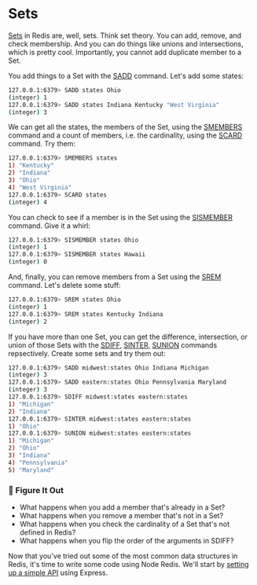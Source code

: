 # Sets #

[Sets](https://redis.io/commands/?group=set) in Redis are, well, sets. Think set theory. You can add, remove, and check membership. And you can do things like unions and intersections, which is pretty cool. Importantly, you cannot add duplicate member to a Set.

You add things to a Set with the [SADD](https://redis.io/commands/sadd/) command. Let's add some states:

```bash
127.0.0.1:6379> SADD states Ohio
(integer) 1
127.0.0.1:6379> SADD states Indiana Kentucky "West Virginia"
(integer) 3
```

We can get all the states, the members of the Set, using the [SMEMBERS](https://redis.io/commands/smembers/) command and a count of members, i.e. the cardinality, using the [SCARD](https://redis.io/commands/scard/) command. Try them:

```bash
127.0.0.1:6379> SMEMBERS states
1) "Kentucky"
2) "Indiana"
3) "Ohio"
4) "West Virginia"
127.0.0.1:6379> SCARD states
(integer) 4
```

You can check to see if a member is in the Set using the [SISMEMBER](https://redis.io/commands/sismember/) command. Give it a whirl:

```bash
127.0.0.1:6379> SISMEMBER states Ohio
(integer) 1
127.0.0.1:6379> SISMEMBER states Hawaii
(integer) 0
```

And, finally, you can remove members from a Set using the [SREM](https://redis.io/commands/srem/) command. Let's delete some stuff:

```bash
127.0.0.1:6379> SREM states Ohio
(integer) 1
127.0.0.1:6379> SREM states Kentucky Indiana
(integer) 2
```

If you have more than one Set, you can get the difference, intersection, or union of those Sets with the [SDIFF](https://redis.io/commands/sdiff/), [SINTER](https://redis.io/commands/sinter/), [SUNION](https://redis.io/commands/sunion/) commands repsectively. Create some sets and try them out:

```bash
127.0.0.1:6379> SADD midwest:states Ohio Indiana Michigan
(integer) 3
127.0.0.1:6379> SADD eastern:states Ohio Pennsylvania Maryland
(integer) 3
127.0.0.1:6379> SDIFF midwest:states eastern:states
1) "Michigan"
2) "Indiana"
127.0.0.1:6379> SINTER midwest:states eastern:states
1) "Ohio"
127.0.0.1:6379> SUNION midwest:states eastern:states
1) "Michigan"
2) "Ohio"
3) "Indiana"
4) "Pennsylvania"
5) "Maryland"
```

### 📍 Figure It Out ###

- What happens when you add a member that's already in a Set?
- What happens when you remove a member that's not in a Set?
- What happens when you check the cardinality of a Set that's not defined in Redis?
- What happens when you flip the order of the arguments in SDIFF?


Now that you've tried out some of the most common data structures in Redis, it's time to write some code using Node Redis. We'll start by [setting up a simple API](08-API-SETUP.md) using Express.
